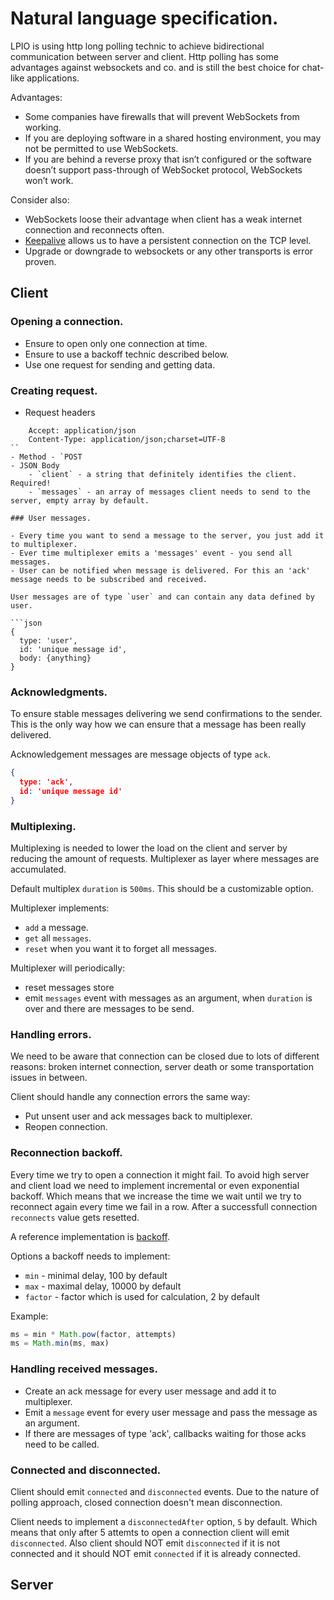 # Natural language specification.

LPIO is using http long polling technic to achieve bidirectional communication between server and client. Http polling has some advantages against websockets and co. and is still the best choice for chat-like applications.

Advantages:
- Some companies have firewalls that will prevent WebSockets from working.
- If you are deploying software in a shared hosting environment, you may not be permitted to use WebSockets.
- If you are behind a reverse proxy that isn’t configured or the software doesn’t support pass-through of WebSocket protocol, WebSockets won’t work.

Consider also:
- WebSockets loose their advantage when client has a weak internet connection and reconnects often.
- [Keepalive](https://en.wikipedia.org/wiki/Keepalive) allows us to have a persistent connection on the TCP level.
- Upgrade or downgrade to websockets or any other transports is error proven.

## Client

### Opening a connection.

- Ensure to open only one connection at time.
- Ensure to use a backoff technic described below.
- Use one request for sending and getting data.

### Creating request.

- Request headers
```
    Accept: application/json
    Content-Type: application/json;charset=UTF-8
``
- Method - `POST
- JSON Body
    - `client` - a string that definitely identifies the client. Required!
    - `messages` - an array of messages client needs to send to the server, empty array by default.

### User messages.

- Every time you want to send a message to the server, you just add it to multiplexer.
- Ever time multiplexer emits a 'messages' event - you send all messages.
- User can be notified when message is delivered. For this an 'ack' message needs to be subscribed and received.

User messages are of type `user` and can contain any data defined by user.

```json
{
  type: 'user',
  id: 'unique message id',
  body: {anything}
}
```

### Acknowledgments.

To ensure stable messages delivering we send confirmations to the sender. This is the only way how we can ensure that a message has been really delivered.

Acknowledgement messages are message objects of type `ack`.

```json
{
  type: 'ack',
  id: 'unique message id'
}
```

### Multiplexing.

Multiplexing is needed to lower the load on the client and server by reducing the amount of requests. Multiplexer as layer where messages are accumulated.

Default multiplex `duration` is `500ms`. This should be a customizable option.

Multiplexer implements:
- `add` a message.
- `get` all `messages`.
- `reset` when you want it to forget all messages.

Multiplexer will periodically:
- reset messages store
- emit `messages` event with messages as an argument, when `duration` is over and there are messages to be send.

### Handling errors.

We need to be aware that connection can be closed due to lots of different reasons: broken internet connection, server death or some transportation issues in between.

Client should handle any connection errors the same way:

- Put unsent user and ack messages back to multiplexer.
- Reopen connection.

### Reconnection backoff.

Every time we try to open a connection it might fail. To avoid high server and client load we need to implement incremental or even exponential backoff. Which means that we increase the time we wait until we try to reconnect again every time we fail in a row. After a successfull connection `reconnects` value gets resetted.

A reference implementation is [backoff](https://github.com/mokesmokes/backo2).

Options a backoff needs to implement:
- `min` - minimal delay, 100 by default
- `max` - maximal delay, 10000 by default
- `factor` - factor which is used for calculation, 2 by default

Example:

```js
ms = min * Math.pow(factor, attempts)
ms = Math.min(ms, max)
```

### Handling received messages.

- Create an ack message for every user message and add it to multiplexer.
- Emit a `message` event for every user message and pass the message as an argument.
- If there are messages of type 'ack', callbacks waiting for those acks need to be called.

### Connected and disconnected.

Client should emit `connected` and `disconnected` events. Due to the nature of polling approach, closed connection doesn't mean disconnection.

Client needs to implement a `disconnectedAfter` option, `5` by default. Which means that only after 5 attemts to open a connection client will emit `disconnected`. Also client should NOT emit `disconnected` if it is not connected and it should NOT emit `connected` if it is already connected.

## Server